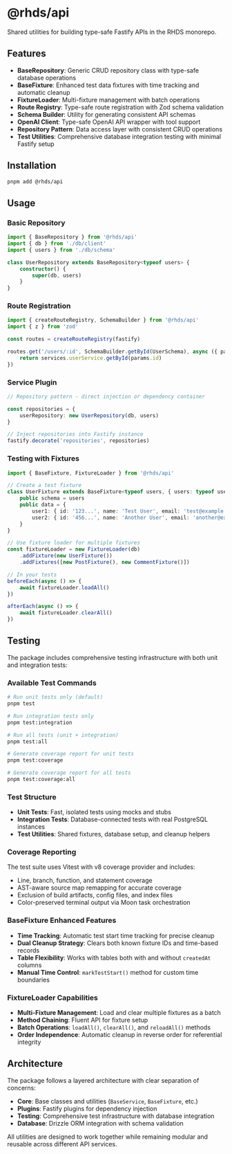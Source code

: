 # @rhds/api

Shared utilities for building type-safe Fastify APIs in the RHDS monorepo.

## Features

- **BaseRepository**: Generic CRUD repository class with type-safe database operations
- **BaseFixture**: Enhanced test data fixtures with time tracking and automatic cleanup
- **FixtureLoader**: Multi-fixture management with batch operations
- **Route Registry**: Type-safe route registration with Zod schema validation
- **Schema Builder**: Utility for generating consistent API schemas
- **OpenAI Client**: Type-safe OpenAI API wrapper with tool support
- **Repository Pattern**: Data access layer with consistent CRUD operations
- **Test Utilities**: Comprehensive database integration testing with minimal Fastify setup

## Installation

```bash
pnpm add @rhds/api
```

## Usage

### Basic Repository

```typescript
import { BaseRepository } from '@rhds/api'
import { db } from './db/client'
import { users } from './db/schema'

class UserRepository extends BaseRepository<typeof users> {
    constructor() {
        super(db, users)
    }
}
```

### Route Registration

```typescript
import { createRouteRegistry, SchemaBuilder } from '@rhds/api'
import { z } from 'zod'

const routes = createRouteRegistry(fastify)

routes.get('/users/:id', SchemaBuilder.getById(UserSchema), async ({ params, services }) => {
    return services.userService.getById(params.id)
})
```

### Service Plugin

```typescript
// Repository pattern - direct injection or dependency container

const repositories = {
    userRepository: new UserRepository(db, users)
}

// Inject repositories into Fastify instance
fastify.decorate('repositories', repositories)
```

### Testing with Fixtures

```typescript
import { BaseFixture, FixtureLoader } from '@rhds/api'

// Create a test fixture
class UserFixture extends BaseFixture<typeof users, { users: typeof users }> {
    public schema = users
    public data = {
        user1: { id: '123...', name: 'Test User', email: 'test@example.com' },
        user2: { id: '456...', name: 'Another User', email: 'another@example.com' }
    }
}

// Use fixture loader for multiple fixtures
const fixtureLoader = new FixtureLoader(db)
    .addFixture(new UserFixture())
    .addFixtures([new PostFixture(), new CommentFixture()])

// In your tests
beforeEach(async () => {
    await fixtureLoader.loadAll()
})

afterEach(async () => {
    await fixtureLoader.clearAll()
})
```

## Testing

The package includes comprehensive testing infrastructure with both unit and integration tests:

### Available Test Commands

```bash
# Run unit tests only (default)
pnpm test

# Run integration tests only  
pnpm test:integration

# Run all tests (unit + integration)
pnpm test:all

# Generate coverage report for unit tests
pnpm test:coverage

# Generate coverage report for all tests
pnpm test:coverage:all
```

### Test Structure

- **Unit Tests**: Fast, isolated tests using mocks and stubs
- **Integration Tests**: Database-connected tests with real PostgreSQL instances
- **Test Utilities**: Shared fixtures, database setup, and cleanup helpers

### Coverage Reporting

The test suite uses Vitest with v8 coverage provider and includes:

- Line, branch, function, and statement coverage
- AST-aware source map remapping for accurate coverage
- Exclusion of build artifacts, config files, and index files
- Color-preserved terminal output via Moon task orchestration

### BaseFixture Enhanced Features

- **Time Tracking**: Automatic test start time tracking for precise cleanup
- **Dual Cleanup Strategy**: Clears both known fixture IDs and time-based records
- **Table Flexibility**: Works with tables both with and without `createdAt` columns
- **Manual Time Control**: `markTestStart()` method for custom time boundaries

### FixtureLoader Capabilities

- **Multi-Fixture Management**: Load and clear multiple fixtures as a batch
- **Method Chaining**: Fluent API for fixture setup
- **Batch Operations**: `loadAll()`, `clearAll()`, and `reloadAll()` methods
- **Order Independence**: Automatic cleanup in reverse order for referential integrity

## Architecture

The package follows a layered architecture with clear separation of concerns:

- **Core**: Base classes and utilities (`BaseService`, `BaseFixture`, etc.)
- **Plugins**: Fastify plugins for dependency injection  
- **Testing**: Comprehensive test infrastructure with database integration
- **Database**: Drizzle ORM integration with schema validation

All utilities are designed to work together while remaining modular and reusable across different API services.